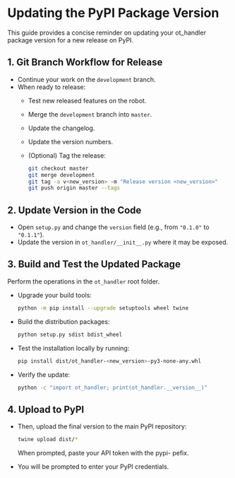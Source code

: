 # Updating the PyPI Package Version

This guide provides a concise reminder on updating your ot_handler package version for a new release on PyPI.

## 1. Git Branch Workflow for Release

- Continue your work on the `development` branch.
- When ready to release:
  - Test new released features on the robot.
  - Merge the `development` branch into `master`.
  - Update the changelog.
  - Update the version numbers.
  - (Optional) Tag the release:

    ```bash
    git checkout master
    git merge development
    git tag -a v<new_version> -m "Release version <new_version>"
    git push origin master --tags
    ```

## 2. Update Version in the Code

- Open `setup.py` and change the `version` field (e.g., from `"0.1.0"` to `"0.1.1"`).
- Update the version in `ot_handler/__init__.py` where it may be exposed.

## 3. Build and Test the Updated Package

Perform the operations in the `ot_handler` root folder.

- Upgrade your build tools:

  ```bash
  python -m pip install --upgrade setuptools wheel twine
  ```

- Build the distribution packages:

  ```bash
  python setup.py sdist bdist_wheel
  ```

- Test the installation locally by running:

  ```bash
  pip install dist/ot_handler-<new_version>-py3-none-any.whl
  ```

- Verify the update:

  ```bash
  python -c "import ot_handler; print(ot_handler.__version__)"
  ```

## 4. Upload to PyPI

- Then, upload the final version to the main PyPI repository:

  ```bash
  twine upload dist/*
  ```
  
  When prompted, paste your API token with the pypi- pefix.

- You will be prompted to enter your PyPI credentials.
